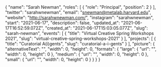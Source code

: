 {
 "name": "Sarah Newman",
 "roles": [
  {
   "role": "Principal",
   "position": 2
  }
 ],
 "twitter": "sarahwnewman",
 "email": "snewman@metalab.harvard.edu",
 "website": "http://sarahwnewman.com/",
 "instagram": "sarahwnewman",
 "start": "2021-06-17",
 "description": false,
 "updated_at": "2021-06-17T16:52:59.072Z",
 "created_at": "2021-06-17T15:03:05.077Z",
 "slug": "sarah-newman",
 "events": [
  {
   "title": "Virtual Creative Spring Workshops 2021",
   "slug": "virtual-creative-spring-workshops-2021"
  }
 ],
 "projects": [
  {
   "title": "Curatorial A(i)gents",
   "slug": "curatorial-a-i-gents"
  }
 ],
 "picture": {
  "alternativeText": "",
  "width": 0,
  "height": 0,
  "formats": {
   "large": {
    "url": "",
    "width": 0,
    "height": 0
   },
   "medium": {
    "url": "",
    "width": 0,
    "height": 0
   },
   "small": {
    "url": "",
    "width": 0,
    "height": 0
   }
  }
 }
}
